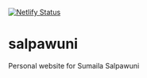 [![Netlify Status](https://api.netlify.com/api/v1/badges/6a1008e7-a642-478f-a1ab-11198de0c6d1/deploy-status)](https://app.netlify.com/sites/s-salpawuni/deploys)

# salpawuni
Personal website for Sumaila Salpawuni 
